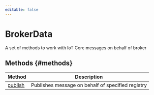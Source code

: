 ```yaml
---
editable: false
---
```


# BrokerData
A set of methods to work with IoT Core messages on behalf of broker

## Methods {#methods}
Method | Description
--- | ---
[publish](publish.md) | Publishes message on behalf of specified registry
